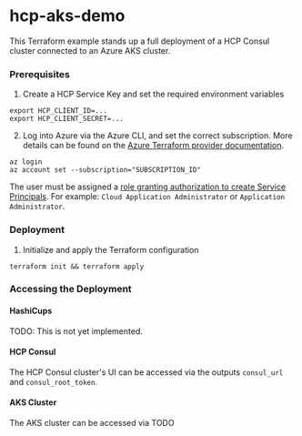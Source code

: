 # hcp-aks-demo

This Terraform example stands up a full deployment of a HCP Consul cluster connected to an Azure AKS cluster.

### Prerequisites

1. Create a HCP Service Key and set the required environment variables

```
export HCP_CLIENT_ID=...
export HCP_CLIENT_SECRET=...
```

2. Log into Azure via the Azure CLI, and set the correct subscription. More details can be found on the [Azure Terraform provider documentation](https://registry.terraform.io/providers/hashicorp/azurerm/latest/docs/guides/azure_cli).

```
az login
az account set --subscription="SUBSCRIPTION_ID"
```

The user must be assigned a [role granting authorization to create Service Principals](https://docs.microsoft.com/en-us/graph/api/serviceprincipal-post-serviceprincipals?view=graph-rest-1.0&tabs=http#permissions). For example: `Cloud Application Administrator` or `Application Administrator`.

### Deployment

1. Initialize and apply the Terraform configuration

```
terraform init && terraform apply
```

### Accessing the Deployment

#### HashiCups

TODO: This is not yet implemented.

#### HCP Consul

The HCP Consul cluster's UI can be accessed via the outputs `consul_url` and `consul_root_token`.

#### AKS Cluster

The AKS cluster can be accessed via TODO
